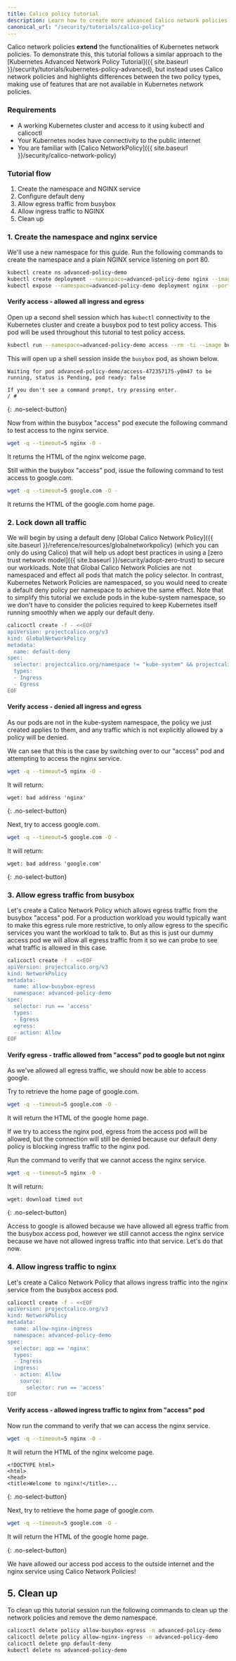 ```yaml
---
title: Calico policy tutorial
description: Learn how to create more advanced Calico network policies (namespace, allow and deny all ingress and egress).
canonical_url: "/security/tutorials/calico-policy"
---
```


Calico network policies **extend** the functionalities of Kubernetes network policies. To demonstrate this, this tutorial follows a similar approach to the [Kubernetes Advanced Network Policy Tutorial]({{ site.baseurl }}/security/tutorials/kubernetes-policy-advanced), but instead uses Calico network policies and highlights differences between the two policy types, making use of features that are not available in Kubernetes network policies.

### Requirements

- A working Kubernetes cluster and access to it using kubectl and calicoctl
- Your Kubernetes nodes have connectivity to the public internet
- You are familiar with [Calico NetworkPolicy]({{ site.baseurl }}/security/calico-network-policy)

### Tutorial flow

1. Create the namespace and NGINX service
2. Configure default deny
3. Allow egress traffic from busybox
4. Allow ingress traffic to NGINX
5. Clean up

### 1. Create the namespace and nginx service

We'll use a new namespace for this guide. Run the following commands to create the namespace and a plain NGINX service listening on port 80.

```bash
kubectl create ns advanced-policy-demo
kubectl create deployment --namespace=advanced-policy-demo nginx --image=nginx
kubectl expose --namespace=advanced-policy-demo deployment nginx --port=80
```

#### Verify access - allowed all ingress and egress

Open up a second shell session which has `kubectl` connectivity to the Kubernetes cluster and create a busybox pod to test policy access. This pod will be used throughout this tutorial to test policy access.

```bash
kubectl run --namespace=advanced-policy-demo access --rm -ti --image busybox /bin/sh
```

This will open up a shell session inside the `busybox` pod, as shown below.

```
Waiting for pod advanced-policy-demo/access-472357175-y0m47 to be running, status is Pending, pod ready: false

If you don't see a command prompt, try pressing enter.
/ #
```

{: .no-select-button}

Now from within the busybox "access" pod execute the following command to test access to the nginx service.

```bash
wget -q --timeout=5 nginx -O -
```

It returns the HTML of the nginx welcome page.

Still within the busybox "access" pod, issue the following command to test access to google.com.

```bash
wget -q --timeout=5 google.com -O -
```

It returns the HTML of the google.com home page.

### 2. Lock down all traffic

We will begin by using a default deny [Global Calico Network Policy]({{ site.baseurl }}/reference/resources/globalnetworkpolicy) (which you can only do using Calico) that will help us adopt best practices in using a [zero trust network model]({{ site.baseurl }}/security/adopt-zero-trust) to secure our workloads. Note that Global Calico Network Policies are not namespaced and effect all pods that match the policy selector. In contrast, Kubernetes Network Policies are namespaced, so you would need to create a default deny policy per namespace to achieve the same effect. Note that to simplify this tutorial we exclude pods in the kube-system namespace, so we don't have to consider the policies required to keep Kubernetes itself running smoothly when we apply our default deny.

```bash
calicoctl create -f - <<EOF
apiVersion: projectcalico.org/v3
kind: GlobalNetworkPolicy
metadata:
  name: default-deny
spec:
  selector: projectcalico.org/namespace != "kube-system" && projectcalico.org/namespace != "calico-system" && projectcalico.org/namespace != "calico-apiserver" 
  types:
  - Ingress
  - Egress
EOF
```

#### Verify access - denied all ingress and egress

As our pods are not in the kube-system namespace, the policy we just created applies to them, and any traffic which is not explicitly allowed by a policy will be denied.

We can see that this is the case by switching over to our "access" pod and attempting to access the nginx service.

```bash
wget -q --timeout=5 nginx -O -
```

It will return:

```
wget: bad address 'nginx'
```

{: .no-select-button}

Next, try to access google.com.

```bash
wget -q --timeout=5 google.com -O -
```

It will return:

```
wget: bad address 'google.com'
```

{: .no-select-button}

### 3. Allow egress traffic from busybox

Let's create a Calico Network Policy which allows egress traffic from the busybox "access" pod. For a production workload you would typically want to make this egress rule more restrictive, to only allow egress to the specific services you want the workload to talk to. But as this is just our dummy access pod we will allow all egress traffic from it so we can probe to see what traffic is allowed in this case.

```bash
calicoctl create -f - <<EOF
apiVersion: projectcalico.org/v3
kind: NetworkPolicy
metadata:
  name: allow-busybox-egress
  namespace: advanced-policy-demo
spec:
  selector: run == 'access'
  types:
  - Egress
  egress:
  - action: Allow
EOF
```

#### Verify egress - traffic allowed from "access" pod to google but not nginx

As we've allowed all egress traffic, we should now be able to access google.

Try to retrieve the home page of google.com.

```bash
wget -q --timeout=5 google.com -O -
```

It will return the HTML of the google home page.

If we try to access the nginx pod, egress from the access pod will be allowed, but the connection will still be denied because our default deny policy is
blocking ingress traffic to the nginx pod.

Run the command to verify that we cannot access the nginx service.

```bash
wget -q --timeout=5 nginx -O -
```

It will return:

```
wget: download timed out
```

{: .no-select-button}

Access to google is allowed because we have allowed all egress traffic from the busybox access pod, however we still cannot access the nginx service because we have not allowed ingress traffic into that service. Let's do that now.

### 4. Allow ingress traffic to nginx

Let's create a Calico Network Policy that allows ingress traffic into the nginx service from the busybox access pod.

```bash
calicoctl create -f - <<EOF
apiVersion: projectcalico.org/v3
kind: NetworkPolicy
metadata:
  name: allow-nginx-ingress
  namespace: advanced-policy-demo
spec:
  selector: app == 'nginx'
  types:
  - Ingress
  ingress:
  - action: Allow
    source:
      selector: run == 'access'
EOF
```

#### Verify access - allowed ingress traffic to nginx from "access" pod

Now run the command to verify that we can access the nginx service.

```bash
wget -q --timeout=5 nginx -O -
```

It will return the HTML of the nginx welcome page.

```
<!DOCTYPE html>
<html>
<head>
<title>Welcome to nginx!</title>...
```

{: .no-select-button}

Next, try to retrieve the home page of google.com.

```bash
wget -q --timeout=5 google.com -O -
```

It will return the HTML of the google home page.

{: .no-select-button}

We have allowed our access pod access to the outside internet and the nginx service using Calico Network Policies!

## 5. Clean up 

To clean up this tutorial session run the following commands to clean up the network policies and remove the demo namespace.

```bash
calicoctl delete policy allow-busybox-egress -n advanced-policy-demo
calicoctl delete policy allow-nginx-ingress -n advanced-policy-demo
calicoctl delete gnp default-deny
kubectl delete ns advanced-policy-demo
```
